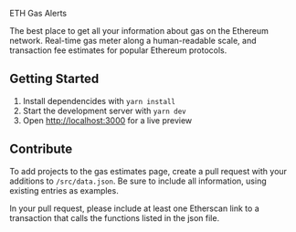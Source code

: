 ETH Gas Alerts

The best place to get all your information about gas on the Ethereum network. Real-time gas meter along a human-readable scale, and transaction fee estimates for popular Ethereum protocols.

## Getting Started

1. Install dependencides with `yarn install`
1. Start the development server with `yarn dev`
2. Open [http://localhost:3000](http://localhost:3000) for a live preview

## Contribute

To add projects to the gas estimates page, create a pull request with your additions to `/src/data.json`. Be sure to include all information, using existing entries as examples.

In your pull request, please include at least one Etherscan link to a  transaction that calls the functions listed in the json file.
